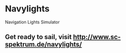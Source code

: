 # Navylights
Navigation Lights Simulator

## Get ready to sail, visit http://www.sc-spektrum.de/navylights/